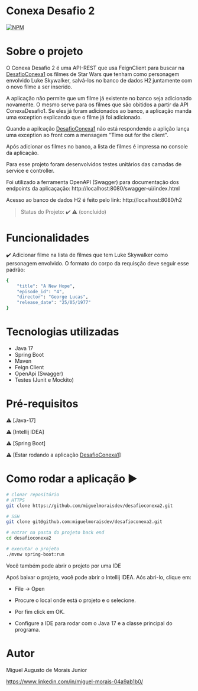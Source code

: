 # Conexa Desafio 2
[![NPM](https://img.shields.io/npm/l/react)](https://github.com/miguelmoraisdev/desafioconexa2/blob/master/LICENCE) 

# Sobre o projeto
O Conexa Desafio 2 é uma API-REST que usa FeignClient para buscar na [DesafioConexa1](https://github.com/miguelmoraisdev/desafioconexa1) os filmes de Star Wars que tenham como personagem envolvido Luke Skywalker, salvá-los no banco de dados H2 juntamente com o novo filme a ser inserido.

A aplicação não permite que um filme já existente no banco seja adicionado novamente. O mesmo serve para os filmes que são obitidos a partir da API ConexaDesafio1. Se eles já foram adicionados ao banco, a aplicação manda uma exception explicando que o filme já foi adicionado.

Quando a apilcação [DesafioConexa1](https://github.com/miguelmoraisdev/desafioconexa1) não está respondendo a aplição lança uma exception ao front com a mensagem "Time out for the client".

Após adicionar os filmes no banco, a lista de filmes é impressa no console da aplicação.

Para esse projeto foram desenvolvidos testes unitários das camadas de service e controller.

Foi utilizado a ferramenta OpenAPI (Swagger) para documentação dos endpoints da aplicaçação:
http://localhost:8080/swagger-ui/index.html

Acesso ao banco de dados H2 é feito pelo link:
http://localhost:8080/h2

> Status do Projeto: :heavy_check_mark: :warning: (concluido)

# Funcionalidades

:heavy_check_mark: Adicionar filme na lista de filmes que tem Luke Skywalker como personagem envolvido. O formato do corpo da requisção deve seguir esse padrão:

```bash
{
    "title": "A New Hope",
    "episode_id": "4",
    "director": "George Lucas",
    "release_date": "25/05/1977"
}
```

# Tecnologias utilizadas
- Java 17
- Spring Boot
- Maven
- Feign Client
- OpenApi (Swagger)
- Testes (Junit e Mockito)

# Pré-requisitos

:warning: [Java-17]

:warning: [Intellij IDEA]

:warning: [Spring Boot]

:warning: [Estar rodando a aplicação [DesafioConexa1](https://github.com/miguelmoraisdev/desafioconexa1)]

# Como rodar a aplicação :arrow_forward:

```bash
# clonar repositório
# HTTPS
git clone https://github.com/miguelmoraisdev/desafioconexa2.git

# SSH
git clone git@github.com:miguelmoraisdev/desafioconexa2.git

# entrar na pasta do projeto back end
cd desafioconexa2

# executar o projeto
./mvnw spring-boot:run
```
Você também pode abrir o projeto por uma IDE

Apoś baixar o projeto, você pode abrir o Intellij IDEA. Aós abri-lo, clique em:
- File -> Open 

- Procure o local onde está o projeto e o selecione.

- Por fim click em OK.

- Configure a IDE para rodar com o Java 17 e a classe principal do programa. 

# Autor

Miguel Augusto de Morais Junior

https://www.linkedin.com/in/miguel-morais-04a9ab1b0/


